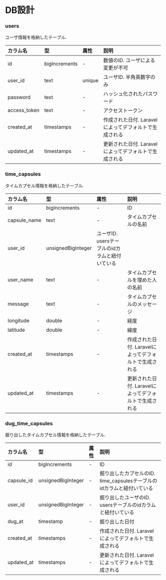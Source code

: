 # DB設計

### users
ユーザ情報を格納したテーブル.

|カラム名|型|属性|説明|
|:--|:--|:--|:--|
|id|bigIncrements|-|数値のID. ユーザによる変更が不可|
|user_id|text|unique|ユーザID. 半角英数字のみ|
|password|text|-|ハッシュ化されたパスワード|
|access_token|text|-|アクセストークン|
|created_at|timestamps|-|作成された日付. Laravelによってデフォルトで生成される|
|updated_at|timestamps|-|更新された日付. Laravelによってデフォルトで生成される|

### time_capsules
タイムカプセル情報を格納したテーブル.

|カラム名|型|属性|説明|
|:--|:--|:--|:--|
|id|bigIncrements|-|ID|
|capsule_name|text|-|タイムカプセルの名前|
|user_id|unsignedBigInteger|ユーザID. usersテーブルのidカラムと紐付いている|
|user_name|text|-|タイムカプセルを埋めた人の名前|
|message|text|-|タイムカプセルのメッセージ|
|longitude|double|-|経度|
|latitude|double|-|緯度|
|created_at|timestamps|-|作成された日付. Laravelによってデフォルトで生成される|
|updated_at|timestamps|-|更新された日付. Laravelによってデフォルトで生成される|

### dug_time_capsules
掘り出したタイムカプセル情報を格納したテーブル.

|カラム名|型|属性|説明|
|:--|:--|:--|:--|
|id|bigIncrements|-|ID|
|capsule_id|unsignedBigInteger|-|掘り出したカプセルのID. time_capsulesテーブルのidカラムと紐付いている|
|user_id|unsignedBigInteger|-|掘り出したユーザのID. usersテーブルのidカラムと紐付いている|
|dug_at|timestamp|-|掘り出した日付|
|created_at|timestamps|-|作成された日付. Laravelによってデフォルトで生成される|
|updated_at|timestamps|-|更新された日付. Laravelによってデフォルトで生成される|
